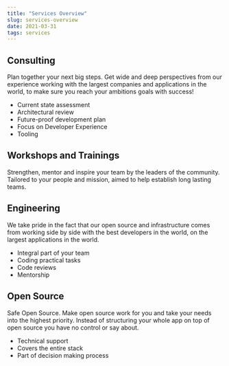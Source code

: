 ```yaml
---
title: "Services Overview"
slug: services-overview
date: 2021-03-31
tags: services
---
```


## Consulting

Plan together your next big steps. Get wide and deep perspectives from our experience working with the largest companies and applications in the world, to make sure you reach your ambitions goals with success!

- Current state assessment
- Architectural review
- Future-proof development plan
- Focus on Developer Experience
- Tooling

## Workshops and Trainings

Strengthen, mentor and inspire your team by the leaders of the community. Tailored to your people and mission, aimed to help establish long lasting teams.

## Engineering

We take pride in the fact that our open source and infrastructure comes from working side by side with the best developers in the world, on the largest applications in the world.

- Integral part of your team
- Coding practical tasks
- Code reviews
- Mentorship

## Open Source

Safe Open Source. Make open source work for you and take your needs into the highest priority. Instead of structuring your whole app on top of open source you have no control or say about.

- Technical support
- Covers the entire stack
- Part of decision making process
